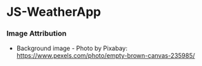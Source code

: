 # JS-WeatherApp

### Image Attribution

- Background image - Photo by Pixabay: https://www.pexels.com/photo/empty-brown-canvas-235985/
